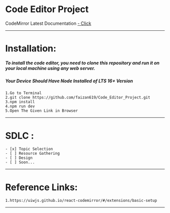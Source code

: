 
# Code Editor Project

CodeMirror Latest Documentation
[- Click](https://uiwjs.github.io/react-codemirror/#/extensions/basic-setup)

***
# Installation:
##### To install the code editor, you need to clone this repository and run it on your local machine using any web server.
##### Your Device Should Have Node Installed of LTS 16+ Version
    
    1.Go to Terminal    
    2.git clone https://github.com/faizan619/Code_Editor_Project.git    
    3.npm install    
    4.npm run dev    
    5.Open The Given Link in Browser    
***
# SDLC : 
    - [x] Topic Selection
    - [ ] Resource Gathering
    - [ ] Design
    - [ ] Soon...
___
# Reference Links:
    
    1.https://uiwjs.github.io/react-codemirror/#/extensions/basic-setup
___